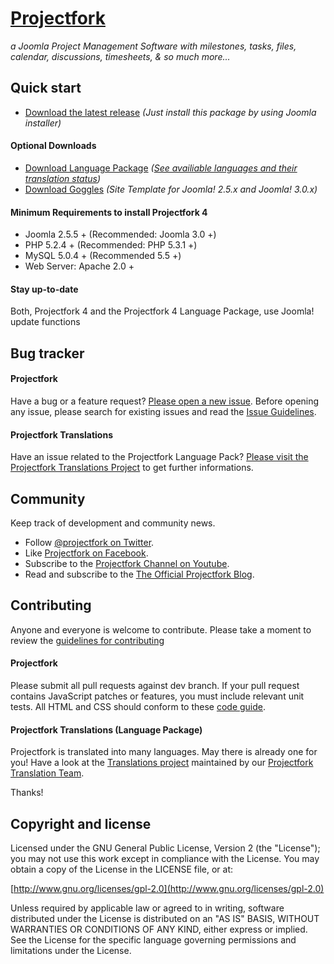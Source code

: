 # [Projectfork](https://projectfork.net)

_a Joomla Project Management Software with milestones, tasks, files, calendar, discussions, timesheets, & so much more..._


## Quick start

* [Download the latest release](http://projectfork.net) *(Just install this package by using Joomla installer)*

#### Optional Downloads
* [Download Language Package](http://projectfork.net/downloads) _([See availiable languages and their translation status](https://www.transifex.com/projects/p/projectfork-languages/))_
* [Download Goggles](http://projectfork.net/downloads) _(Site Template for Joomla! 2.5.x and Joomla! 3.0.x)_

#### Minimum Requirements to install Projectfork 4
* Joomla 2.5.5 + (Recommended: Joomla 3.0 +)
* PHP 5.2.4 + (Recommended: PHP 5.3.1 +)
* MySQL 5.0.4 + (Recommended 5.5 +)
* Web Server: Apache 2.0 +

#### Stay up-to-date
Both, Projectfork 4 and the Projectfork 4 Language Package, use Joomla! update functions


## Bug tracker
#### Projectfork
Have a bug or a feature request? [Please open a new issue](https://github.com/projectfork/Projectfork/issues). Before opening any issue, please search for existing issues and read the [Issue Guidelines](CONTRIBUTING.md#bugs).

#### Projectfork Translations
Have an issue related to the Projectfork Language Pack? [Please visit the Projectfork Translations Project](https://github.com/projectfork/Translations) to get further informations.


## Community

Keep track of development and community news.

* Follow [@projectfork on Twitter](http://twitter.com/projectfork).
* Like [Projectfork on Facebook](http://facebook.com/projectfork).
* Subscribe to the [Projectfork Channel on Youtube](http://youtube.com/user/projectfork).
* Read and subscribe to the [The Official Projectfork Blog](https://projectfork.net/blog).


## Contributing
Anyone and everyone is welcome to contribute. Please take a moment to review the [guidelines for contributing](CONTRIBUTING.md)

#### Projectfork
Please submit all pull requests against dev branch. If your pull request contains JavaScript patches or features, you must include relevant unit tests. All HTML and CSS should conform to these [code guide](wiki/html-and-css-code-guide).

#### Projectfork Translations (Language Package)
Projectfork is translated into many languages. May there is already one for you! Have a look at the [Translations project](https://github.com/projectfork/Translations) maintained by our [Projectfork Translation Team](https://raw.github.com/projectfork/Translations/wiki/translation_team).


Thanks!


## Copyright and license
Licensed under the GNU General Public License, Version 2 (the "License");
you may not use this work except in compliance with the License.
You may obtain a copy of the License in the LICENSE file, or at:

  [http://www.gnu.org/licenses/gpl-2.0](http://www.gnu.org/licenses/gpl-2.0)

Unless required by applicable law or agreed to in writing, software
distributed under the License is distributed on an "AS IS" BASIS,
WITHOUT WARRANTIES OR CONDITIONS OF ANY KIND, either express or implied.
See the License for the specific language governing permissions and
limitations under the License.
